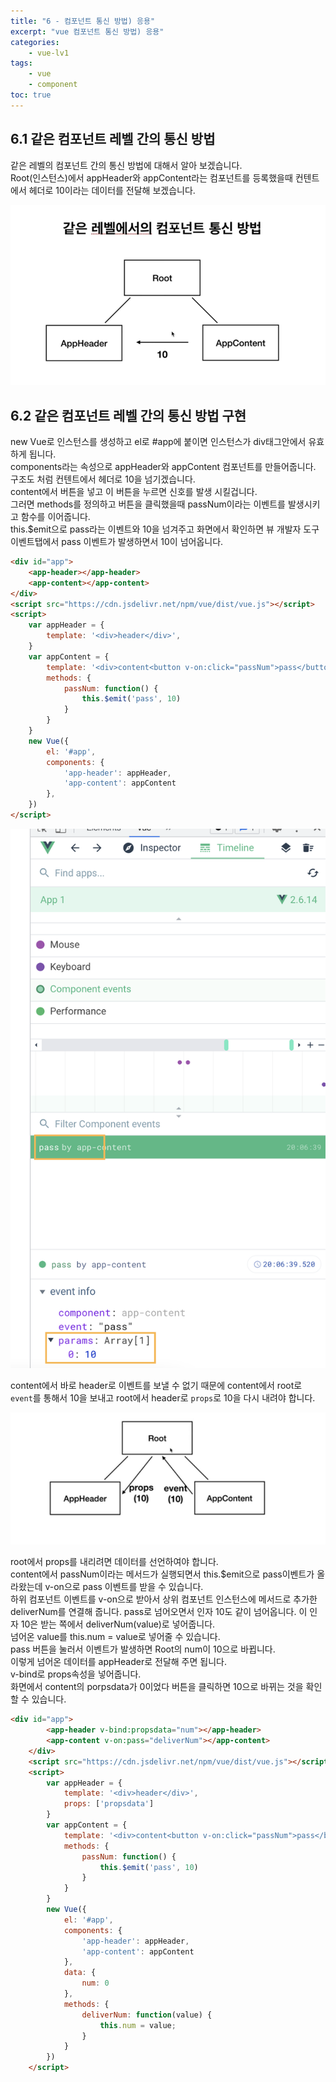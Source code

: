 ```yaml
--- 
title: "6 - 컴포넌트 통신 방법) 응용" 
excerpt: "vue 컴포넌트 통신 방법) 응용"
categories: 
    - vue-lv1
tags: 
    - vue
    - component
toc: true
--- 
```


## 6.1 같은 컴포넌트 레벨 간의 통신 방법

같은 레벨의 컴포넌트 간의 통신 방법에 대해서 알아 보겠습니다.  
Root(인스턴스)에서 appHeader와 appContent라는 컴포넌트를 등록했을때 컨텐트에서 헤더로 10이라는 데이터를 전달해 보겠습니다.

![컴포넌트](/assets/images/vue/vue-lv1/beginner6_1.png)  

## 6.2 같은 컴포넌트 레벨 간의 통신 방법 구현

new Vue로 인스턴스를 생성하고 el로 #app에 붙이면 인스턴스가 div태그안에서 유효하게 됩니다.  
components라는 속성으로 appHeader와 appContent 컴포넌트를 만들어줍니다.  
구조도 처럼 컨텐트에서 헤더로 10을 넘기겠습니다.  
content에서 버튼을 넣고 이 버튼을 누르면 신호를 발생 시킬겁니다.  
그러면 methods를 정의하고 버튼을 클릭했을때 passNum이라는 이벤트를 발생시키고 함수를 이어줍니다.  
this.$emit으로 pass라는 이벤트와 10을 넘겨주고 화면에서 확인하면 뷰 개발자 도구 이벤트탭에서 pass 이벤트가 발생하면서 10이 넘어옵니다.  

```html
<div id="app">
    <app-header></app-header>
    <app-content></app-content>
</div>
<script src="https://cdn.jsdelivr.net/npm/vue/dist/vue.js"></script>
<script>
    var appHeader = {
        template: '<div>header</div>',
    }
    var appContent = {
        template: '<div>content<button v-on:click="passNum">pass</button></div>',
        methods: {
            passNum: function() {
                this.$emit('pass', 10)
            }
        }
    }
    new Vue({
        el: '#app',
        components: {
            'app-header': appHeader,
            'app-content': appContent
        },
    })
</script>
```

![컴포넌트](/assets/images/vue/vue-lv1/beginner6_2.png)  

content에서 바로 header로 이벤트를 보낼 수 없기 때문에 content에서 root로 `event`를 통해서 10을 보내고 root에서 header로 `props`로 10을 다시 내려야 합니다.  

![컴포넌트](/assets/images/vue/vue-lv1/beginner6_3.png) 

root에서 props를 내리려면 데이터를 선언하여야 합니다.  
content에서 passNum이라는 메서드가 실행되면서 this.$emit으로 pass이벤트가 올라왔는데 v-on으로 pass 이벤트를 받을 수 있습니다.  
하위 컴포넌트 이벤트를 v-on으로 받아서 상위 컴포넌트 인스턴스에 메서드로 추가한 deliverNum를 연결해 줍니다.
pass로 넘어오면서 인자 10도 같이 넘어옵니다. 이 인자 10은 받는 쪽에서 deliverNum(value)로 넣어줍니다.  
넘어온 value를 this.num = value로 넣어줄 수 있습니다.  
pass 버튼을 눌러서 이벤트가 발생하면 Root의 num이 10으로 바뀝니다.  
이렇게 넘어온 데이터를 appHeader로 전달해 주면 됩니다.  
v-bind로 props속성을 넣어줍니다.   
화면에서 content의 porpsdata가 0이었다 버튼을 클릭하면 10으로 바뀌는 것을 확인 할 수 있습니다.

```html
<div id="app">
        <app-header v-bind:propsdata="num"></app-header>
        <app-content v-on:pass="deliverNum"></app-content>
    </div>
    <script src="https://cdn.jsdelivr.net/npm/vue/dist/vue.js"></script>
    <script>
        var appHeader = {
            template: '<div>header</div>',
            props: ['propsdata']
        }
        var appContent = {
            template: '<div>content<button v-on:click="passNum">pass</button></div>',
            methods: {
                passNum: function() {
                    this.$emit('pass', 10)
                }
            }
        }
        new Vue({
            el: '#app',
            components: {
                'app-header': appHeader,
                'app-content': appContent
            },
            data: {
                num: 0
            },
            methods: {
                deliverNum: function(value) {
                    this.num = value;
                }
            }
        })
    </script>
```